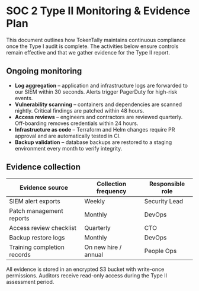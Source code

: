 # SOC 2 Type II Monitoring & Evidence Plan

This document outlines how TokenTally maintains continuous compliance once the Type I audit is complete. The activities below ensure controls remain effective and that we gather evidence for the Type II report.

## Ongoing monitoring

- **Log aggregation** – application and infrastructure logs are forwarded to our SIEM within 30 seconds. Alerts trigger PagerDuty for high-risk events.
- **Vulnerability scanning** – containers and dependencies are scanned nightly. Critical findings are patched within 48 hours.
- **Access reviews** – engineers and contractors are reviewed quarterly. Off-boarding removes credentials within 24 hours.
- **Infrastructure as code** – Terraform and Helm changes require PR approval and are automatically tested in CI.
- **Backup validation** – database backups are restored to a staging environment every month to verify integrity.

## Evidence collection

| Evidence source              | Collection frequency | Responsible role |
| -----------------------------| -------------------- | ---------------- |
| SIEM alert exports           | Weekly              | Security Lead    |
| Patch management reports     | Monthly             | DevOps           |
| Access review checklist      | Quarterly           | CTO              |
| Backup restore logs          | Monthly             | DevOps           |
| Training completion records  | On new hire / annual| People Ops       |

All evidence is stored in an encrypted S3 bucket with write-once permissions. Auditors receive read-only access during the Type II assessment period.
